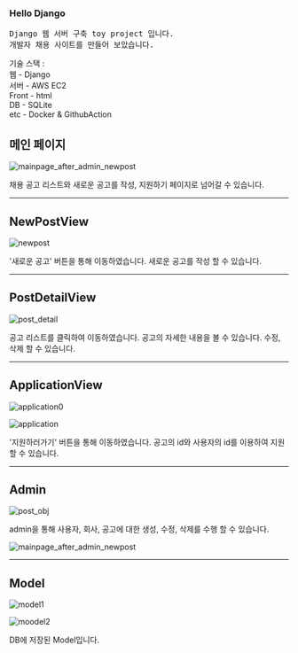 ### Hello Django
<pre>
Django 웹 서버 구축 toy project 입니다.
개발자 채용 사이트를 만들어 보았습니다.
</pre>


기술 스택 : <br>
웹 - Django <br>
서버 - AWS EC2 <br>
Front - html <br>
DB - SQLite <br>
etc - Docker & GithubAction <br>


## 메인 페이지

![mainpage_after_admin_newpost](https://user-images.githubusercontent.com/22446076/177272167-1d6e0d21-5617-46c4-be8e-0e7ddc00ad7d.png)

채용 공고 리스트와 
새로운 공고를 작성, 지원하기 페이지로 넘어갈 수 있습니다.

----------

## NewPostView

![newpost](https://user-images.githubusercontent.com/22446076/177274037-8a6b4714-8868-4179-baa3-e8e70cf787b7.png)

'새로운 공고' 버튼을 통해 이동하였습니다.
새로운 공고를 작성 할 수 있습니다.

----------

## PostDetailView

![post_detail](https://user-images.githubusercontent.com/22446076/177274137-468ded1a-43db-4f7e-b3f9-136d59290482.png)

공고 리스트를 클릭하여 이동하였습니다.
공고의 자세한 내용을 볼 수 있습니다.
수정, 삭제 할 수 있습니다.

----------

## ApplicationView

![application0](https://user-images.githubusercontent.com/22446076/177275423-8af35aa7-bea0-4368-8833-3d5f6409aed0.png)

![application](https://user-images.githubusercontent.com/22446076/177274415-cb2bbfa7-a120-45f4-83af-f72a477b9112.png)

'지원하러가기' 버튼을 통해 이동하였습니다.
공고의 id와 사용자의 id를 이용하여 지원 할 수 있습니다.

----------

## Admin

![post_obj](https://user-images.githubusercontent.com/22446076/177275042-e26a9eb4-af56-4235-bede-ecb18816052d.png)

admin을 통해 사용자, 회사, 공고에 대한 생성, 수정, 삭제를 수행 할 수 있습니다.

![mainpage_after_admin_newpost](https://user-images.githubusercontent.com/22446076/177275188-a32826b5-ef61-4ad1-8bf0-d935ee73f249.png)

----------

## Model

![model1](https://user-images.githubusercontent.com/22446076/177275494-5d43327b-dee4-44d7-94c6-73c84bf6a8c3.png)

![moodel2](https://user-images.githubusercontent.com/22446076/177275515-12347431-d860-4830-9fd3-5a1bfc382616.png)

DB에 저장된 Model입니다.

